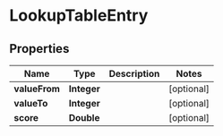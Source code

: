 

# LookupTableEntry

## Properties

Name | Type | Description | Notes
------------ | ------------- | ------------- | -------------
**valueFrom** | **Integer** |  |  [optional]
**valueTo** | **Integer** |  |  [optional]
**score** | **Double** |  |  [optional]



